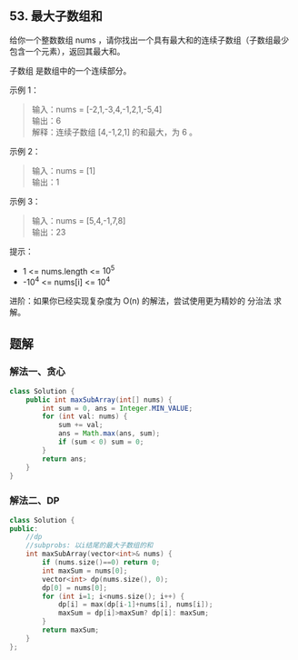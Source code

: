 ## 53. 最大子数组和

给你一个整数数组 nums ，请你找出一个具有最大和的连续子数组（子数组最少包含一个元素），返回其最大和。

子数组
是数组中的一个连续部分。

 

示例 1：

>输入：nums = [-2,1,-3,4,-1,2,1,-5,4]  
>输出：6  
>解释：连续子数组 [4,-1,2,1] 的和最大，为 6 。  


示例 2：

>输入：nums = [1]  
>输出：1  


示例 3：

>输入：nums = [5,4,-1,7,8]  
>输出：23  
 

提示：

- 1 <= nums.length <= $10^5$
- -$10^4$ <= nums[i] <= $10^4$
 

进阶：如果你已经实现复杂度为 O(n) 的解法，尝试使用更为精妙的 分治法 求解。


## 题解

### 解法一、贪心

```java
class Solution {
    public int maxSubArray(int[] nums) {
        int sum = 0, ans = Integer.MIN_VALUE;
        for (int val: nums) {
            sum += val;
            ans = Math.max(ans, sum);
            if (sum < 0) sum = 0;
        }
        return ans;
    }
}
```

### 解法二、DP

```C++
class Solution {
public:
    //dp
    //subprobs: 以i结尾的最大子数组的和
    int maxSubArray(vector<int>& nums) {
        if (nums.size()==0) return 0;
        int maxSum = nums[0];
        vector<int> dp(nums.size(), 0);
        dp[0] = nums[0];
        for (int i=1; i<nums.size(); i++) {
            dp[i] = max(dp[i-1]+nums[i], nums[i]);
            maxSum = dp[i]>maxSum? dp[i]: maxSum;
        }
        return maxSum;
    }
};
```